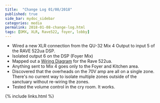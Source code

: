 ```yaml
---
title:  "Change Log 01/08/2018"
published: true
side_bar: mydoc_sidebar
categories: media
permalink: 2018-01-08-change-log.html
tags: [DMX, XLR, Rave522, foyer, lobby]
---
```


- Wired a new XLR connection from the QU-32 Mix 4 Output to input 5 of the RAVE 522ua DSP.
- Isolated output 6 on the DSP (Foyer Mix)
- Mapped out a [Wiring Diagram](https://github.com/NewValleyChurch/Infrastructure-docs/blob/master/Worship-Ministries/Sound/Audio%20Hardware/DSP-Wiring-Diagram.md#wiring-diagram) for the Rave 522ua.
- Anything sent to Mix 4 goes only to the Foyer and Kitchen area.
- Discovered that the overheads on the 70V amp are all on a single zone.  There's no current way to isolate multiple zones outside of the sanctuary without re-wiring the zones.
- Tested the volume control in the cry room.  It works.

{% include links.html %}
